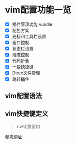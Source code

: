 # vim配置功能一览
- [x] 插件管理功能 vundle
- [x] 配色方案
- [x] 光标和工具栏设置
- [x] 窗口控制
- [x] 状态栏设置
- [x] 缩进控制
- [x] 代码折叠
- [x] 一些快捷键
- [x] Dtree文件管理
- [x] 跳转插件
## vim配置语法
## vim快捷键定义

> nw切换窗口

[参考网址](https://github.com/yangyangwithgnu/use_vim_as_ide)